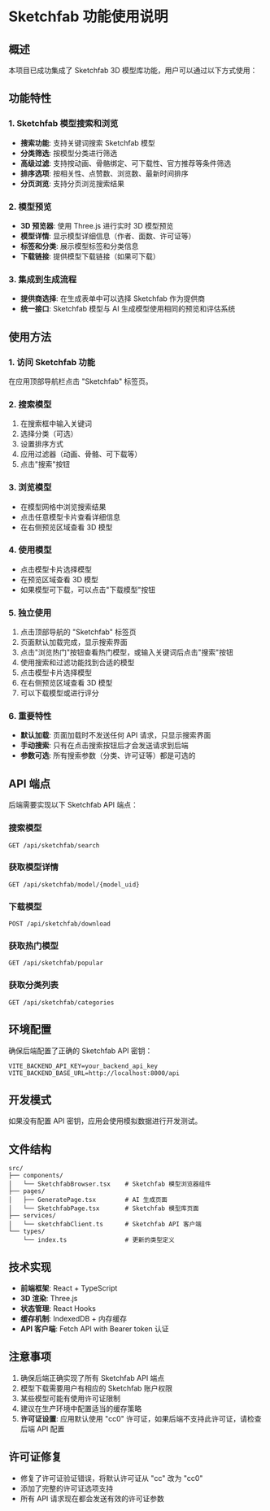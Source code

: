 # Sketchfab 功能使用说明

## 概述

本项目已成功集成了 Sketchfab 3D 模型库功能，用户可以通过以下方式使用：

## 功能特性

### 1. Sketchfab 模型搜索和浏览
- **搜索功能**: 支持关键词搜索 Sketchfab 模型
- **分类筛选**: 按模型分类进行筛选
- **高级过滤**: 支持按动画、骨骼绑定、可下载性、官方推荐等条件筛选
- **排序选项**: 按相关性、点赞数、浏览数、最新时间排序
- **分页浏览**: 支持分页浏览搜索结果

### 2. 模型预览
- **3D 预览器**: 使用 Three.js 进行实时 3D 模型预览
- **模型详情**: 显示模型详细信息（作者、面数、许可证等）
- **标签和分类**: 展示模型标签和分类信息
- **下载链接**: 提供模型下载链接（如果可下载）

### 3. 集成到生成流程
- **提供商选择**: 在生成表单中可以选择 Sketchfab 作为提供商
- **统一接口**: Sketchfab 模型与 AI 生成模型使用相同的预览和评估系统

## 使用方法

### 1. 访问 Sketchfab 功能
在应用顶部导航栏点击 "Sketchfab" 标签页。

### 2. 搜索模型
1. 在搜索框中输入关键词
2. 选择分类（可选）
3. 设置排序方式
4. 应用过滤器（动画、骨骼、可下载等）
5. 点击"搜索"按钮

### 3. 浏览模型
- 在模型网格中浏览搜索结果
- 点击任意模型卡片查看详细信息
- 在右侧预览区域查看 3D 模型

### 4. 使用模型
- 点击模型卡片选择模型
- 在预览区域查看 3D 模型
- 如果模型可下载，可以点击"下载模型"按钮

### 5. 独立使用
1. 点击顶部导航的 "Sketchfab" 标签页
2. 页面默认加载完成，显示搜索界面
3. 点击"浏览热门"按钮查看热门模型，或输入关键词后点击"搜索"按钮
4. 使用搜索和过滤功能找到合适的模型
5. 点击模型卡片选择模型
6. 在右侧预览区域查看 3D 模型
7. 可以下载模型或进行评分

### 6. 重要特性
- **默认加载**: 页面加载时不发送任何 API 请求，只显示搜索界面
- **手动搜索**: 只有在点击搜索按钮后才会发送请求到后端
- **参数可选**: 所有搜索参数（分类、许可证等）都是可选的

## API 端点

后端需要实现以下 Sketchfab API 端点：

### 搜索模型
```
GET /api/sketchfab/search
```

### 获取模型详情
```
GET /api/sketchfab/model/{model_uid}
```

### 下载模型
```
POST /api/sketchfab/download
```

### 获取热门模型
```
GET /api/sketchfab/popular
```

### 获取分类列表
```
GET /api/sketchfab/categories
```

## 环境配置

确保后端配置了正确的 Sketchfab API 密钥：

```env
VITE_BACKEND_API_KEY=your_backend_api_key
VITE_BACKEND_BASE_URL=http://localhost:8000/api
```

## 开发模式

如果没有配置 API 密钥，应用会使用模拟数据进行开发测试。

## 文件结构

```
src/
├── components/
│   └── SketchfabBrowser.tsx    # Sketchfab 模型浏览器组件
├── pages/
│   ├── GeneratePage.tsx        # AI 生成页面
│   └── SketchfabPage.tsx       # Sketchfab 模型库页面
├── services/
│   └── sketchfabClient.ts      # Sketchfab API 客户端
└── types/
    └── index.ts                # 更新的类型定义
```

## 技术实现

- **前端框架**: React + TypeScript
- **3D 渲染**: Three.js
- **状态管理**: React Hooks
- **缓存机制**: IndexedDB + 内存缓存
- **API 客户端**: Fetch API with Bearer token 认证

## 注意事项

1. 确保后端正确实现了所有 Sketchfab API 端点
2. 模型下载需要用户有相应的 Sketchfab 账户权限
3. 某些模型可能有使用许可证限制
4. 建议在生产环境中配置适当的缓存策略
5. **许可证设置**: 应用默认使用 "cc0" 许可证，如果后端不支持此许可证，请检查后端 API 配置

## 许可证修复

- 修复了许可证验证错误，将默认许可证从 "cc" 改为 "cc0"
- 添加了完整的许可证选项支持
- 所有 API 请求现在都会发送有效的许可证参数
